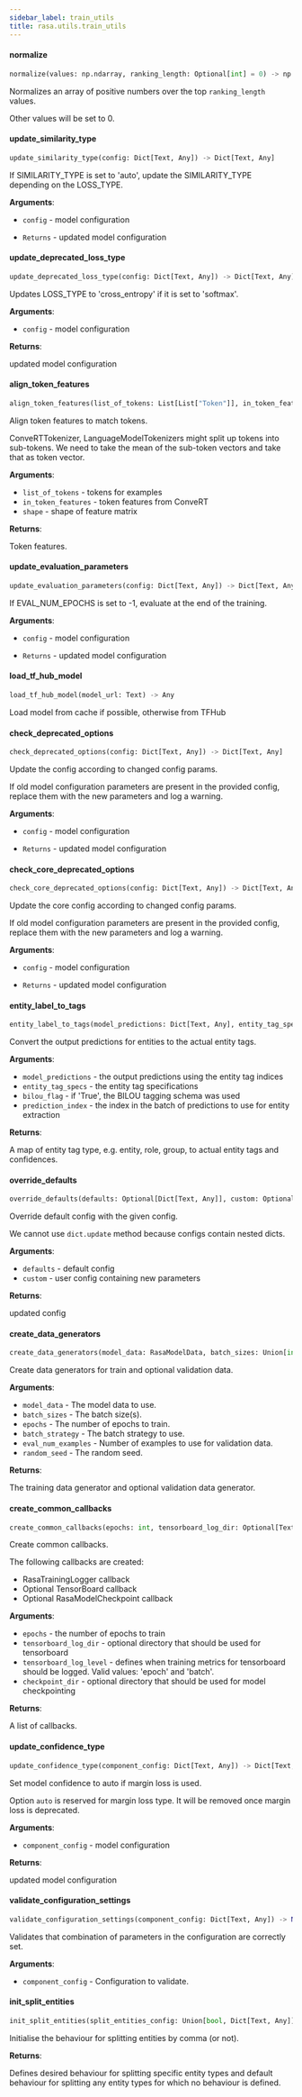 ```yaml
---
sidebar_label: train_utils
title: rasa.utils.train_utils
---
```


#### normalize

```python
normalize(values: np.ndarray, ranking_length: Optional[int] = 0) -> np.ndarray
```

Normalizes an array of positive numbers over the top `ranking_length` values.

Other values will be set to 0.

#### update\_similarity\_type

```python
update_similarity_type(config: Dict[Text, Any]) -> Dict[Text, Any]
```

If SIMILARITY_TYPE is set to &#x27;auto&#x27;, update the SIMILARITY_TYPE depending
on the LOSS_TYPE.

**Arguments**:

- `config` - model configuration
  
- `Returns` - updated model configuration

#### update\_deprecated\_loss\_type

```python
update_deprecated_loss_type(config: Dict[Text, Any]) -> Dict[Text, Any]
```

Updates LOSS_TYPE to &#x27;cross_entropy&#x27; if it is set to &#x27;softmax&#x27;.

**Arguments**:

- `config` - model configuration
  

**Returns**:

  updated model configuration

#### align\_token\_features

```python
align_token_features(list_of_tokens: List[List["Token"]], in_token_features: np.ndarray, shape: Optional[Tuple] = None) -> np.ndarray
```

Align token features to match tokens.

ConveRTTokenizer, LanguageModelTokenizers might split up tokens into sub-tokens.
We need to take the mean of the sub-token vectors and take that as token vector.

**Arguments**:

- `list_of_tokens` - tokens for examples
- `in_token_features` - token features from ConveRT
- `shape` - shape of feature matrix
  

**Returns**:

  Token features.

#### update\_evaluation\_parameters

```python
update_evaluation_parameters(config: Dict[Text, Any]) -> Dict[Text, Any]
```

If EVAL_NUM_EPOCHS is set to -1, evaluate at the end of the training.

**Arguments**:

- `config` - model configuration
  
- `Returns` - updated model configuration

#### load\_tf\_hub\_model

```python
load_tf_hub_model(model_url: Text) -> Any
```

Load model from cache if possible, otherwise from TFHub

#### check\_deprecated\_options

```python
check_deprecated_options(config: Dict[Text, Any]) -> Dict[Text, Any]
```

Update the config according to changed config params.

If old model configuration parameters are present in the provided config, replace
them with the new parameters and log a warning.

**Arguments**:

- `config` - model configuration
  
- `Returns` - updated model configuration

#### check\_core\_deprecated\_options

```python
check_core_deprecated_options(config: Dict[Text, Any]) -> Dict[Text, Any]
```

Update the core config according to changed config params.

If old model configuration parameters are present in the provided config, replace
them with the new parameters and log a warning.

**Arguments**:

- `config` - model configuration
  
- `Returns` - updated model configuration

#### entity\_label\_to\_tags

```python
entity_label_to_tags(model_predictions: Dict[Text, Any], entity_tag_specs: List["EntityTagSpec"], bilou_flag: bool = False, prediction_index: int = 0) -> Tuple[Dict[Text, List[Text]], Dict[Text, List[float]]]
```

Convert the output predictions for entities to the actual entity tags.

**Arguments**:

- `model_predictions` - the output predictions using the entity tag indices
- `entity_tag_specs` - the entity tag specifications
- `bilou_flag` - if &#x27;True&#x27;, the BILOU tagging schema was used
- `prediction_index` - the index in the batch of predictions
  to use for entity extraction
  

**Returns**:

  A map of entity tag type, e.g. entity, role, group, to actual entity tags and
  confidences.

#### override\_defaults

```python
override_defaults(defaults: Optional[Dict[Text, Any]], custom: Optional[Dict[Text, Any]]) -> Dict[Text, Any]
```

Override default config with the given config.

We cannot use `dict.update` method because configs contain nested dicts.

**Arguments**:

- `defaults` - default config
- `custom` - user config containing new parameters
  

**Returns**:

  updated config

#### create\_data\_generators

```python
create_data_generators(model_data: RasaModelData, batch_sizes: Union[int, List[int]], epochs: int, batch_strategy: Text = SEQUENCE, eval_num_examples: int = 0, random_seed: Optional[int] = None) -> Tuple[RasaBatchDataGenerator, Optional[RasaBatchDataGenerator]]
```

Create data generators for train and optional validation data.

**Arguments**:

- `model_data` - The model data to use.
- `batch_sizes` - The batch size(s).
- `epochs` - The number of epochs to train.
- `batch_strategy` - The batch strategy to use.
- `eval_num_examples` - Number of examples to use for validation data.
- `random_seed` - The random seed.
  

**Returns**:

  The training data generator and optional validation data generator.

#### create\_common\_callbacks

```python
create_common_callbacks(epochs: int, tensorboard_log_dir: Optional[Text] = None, tensorboard_log_level: Optional[Text] = None, checkpoint_dir: Optional[Path] = None) -> List["Callback"]
```

Create common callbacks.

The following callbacks are created:
- RasaTrainingLogger callback
- Optional TensorBoard callback
- Optional RasaModelCheckpoint callback

**Arguments**:

- `epochs` - the number of epochs to train
- `tensorboard_log_dir` - optional directory that should be used for tensorboard
- `tensorboard_log_level` - defines when training metrics for tensorboard should be
  logged. Valid values: &#x27;epoch&#x27; and &#x27;batch&#x27;.
- `checkpoint_dir` - optional directory that should be used for model checkpointing
  

**Returns**:

  A list of callbacks.

#### update\_confidence\_type

```python
update_confidence_type(component_config: Dict[Text, Any]) -> Dict[Text, Any]
```

Set model confidence to auto if margin loss is used.

Option `auto` is reserved for margin loss type. It will be removed once margin loss
is deprecated.

**Arguments**:

- `component_config` - model configuration
  

**Returns**:

  updated model configuration

#### validate\_configuration\_settings

```python
validate_configuration_settings(component_config: Dict[Text, Any]) -> None
```

Validates that combination of parameters in the configuration are correctly set.

**Arguments**:

- `component_config` - Configuration to validate.

#### init\_split\_entities

```python
init_split_entities(split_entities_config: Union[bool, Dict[Text, Any]], default_split_entity: bool) -> Dict[Text, bool]
```

Initialise the behaviour for splitting entities by comma (or not).

**Returns**:

  Defines desired behaviour for splitting specific entity types and
  default behaviour for splitting any entity types for which no behaviour
  is defined.

